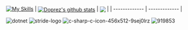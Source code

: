 
[![My Skills](https://skillicons.dev/icons?i=cs,aws,blender,docker)](https://skillicons.dev)
| <a href="https://github.com/anuraghazra/github-readme-stats"><img align="center" src="https://github-readme-stats.vercel.app/api?username=Doprez&show_icons=true&include_all_commits=true&theme=onedark&hide_border=true" alt="Doprez's github stats" /></a> | <img align="center" src="https://github-readme-stats.vercel.app/api/top-langs/?username=Doprez&layout=compact&theme=onedark&hide_border=true" /></a> |
| ------------- | ------------- |

![dotnet](https://github.com/Doprez/Doprez/assets/73259914/82ed9f70-6bc8-4f46-8f31-0a6094210840)
![stride-logo](https://github.com/Doprez/Doprez/assets/73259914/d549613c-570a-480f-8b67-2d25f9a85a98)
![c-sharp-c-icon-456x512-9sej0lrz](https://github.com/Doprez/Doprez/assets/73259914/7ad0f539-978f-4c66-bec6-48d62b52b3a7)
![919853](https://github.com/Doprez/Doprez/assets/73259914/971fc217-f456-45e8-b829-81404c2a0391)
